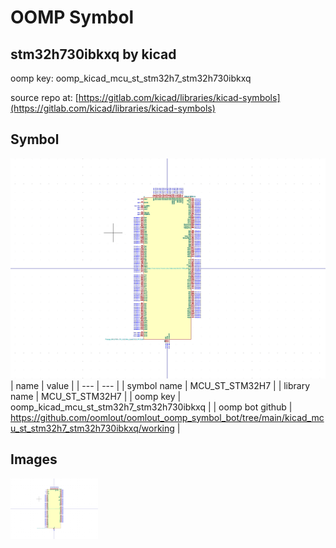 # OOMP Symbol  
## stm32h730ibkxq  by kicad  
  
oomp key: oomp_kicad_mcu_st_stm32h7_stm32h730ibkxq  
  
source repo at: [https://gitlab.com/kicad/libraries/kicad-symbols](https://gitlab.com/kicad/libraries/kicad-symbols)  
## Symbol  
  
[![working.png](working_600.png)](working.png)  
| name | value | 
| --- | --- | 
| symbol name | MCU_ST_STM32H7 | 
| library name | MCU_ST_STM32H7 | 
| oomp key | oomp_kicad_mcu_st_stm32h7_stm32h730ibkxq | 
| oomp bot github | https://github.com/oomlout/oomlout_oomp_symbol_bot/tree/main/kicad_mcu_st_stm32h7_stm32h730ibkxq/working | 
## Images  
  
[![working.png](working_140.png)](working.png)  
